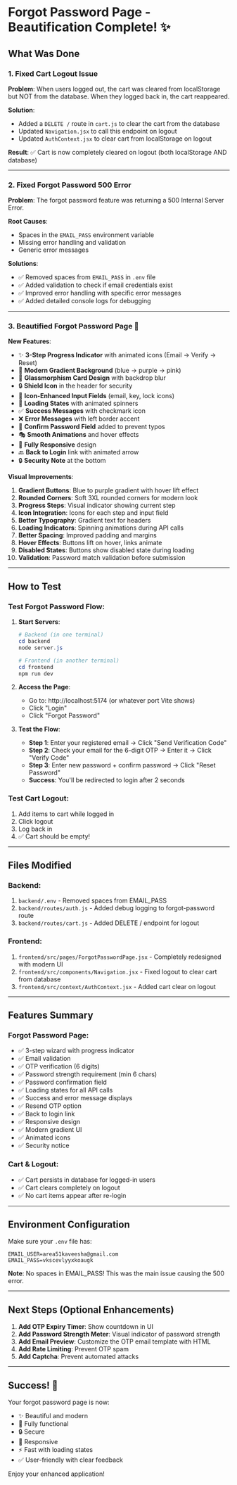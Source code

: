 # Forgot Password Page - Beautification Complete! ✨

## What Was Done

### 1. Fixed Cart Logout Issue
**Problem**: When users logged out, the cart was cleared from localStorage but NOT from the database. When they logged back in, the cart reappeared.

**Solution**:
- Added a `DELETE /` route in `cart.js` to clear the cart from the database
- Updated `Navigation.jsx` to call this endpoint on logout
- Updated `AuthContext.jsx` to clear cart from localStorage on logout

**Result**: ✅ Cart is now completely cleared on logout (both localStorage AND database)

---

### 2. Fixed Forgot Password 500 Error
**Problem**: The forgot password feature was returning a 500 Internal Server Error.

**Root Causes**:
- Spaces in the `EMAIL_PASS` environment variable
- Missing error handling and validation
- Generic error messages

**Solutions**:
- ✅ Removed spaces from `EMAIL_PASS` in `.env` file
- ✅ Added validation to check if email credentials exist
- ✅ Improved error handling with specific error messages
- ✅ Added detailed console logs for debugging

---

### 3. Beautified Forgot Password Page 🎨

**New Features**:
- ✨ **3-Step Progress Indicator** with animated icons (Email → Verify → Reset)
- 🎨 **Modern Gradient Background** (blue → purple → pink)
- 🌟 **Glassmorphism Card Design** with backdrop blur
- 🔒 **Shield Icon** in the header for security
- 📧 **Icon-Enhanced Input Fields** (email, key, lock icons)
- 🎯 **Loading States** with animated spinners
- ✅ **Success Messages** with checkmark icon
- ❌ **Error Messages** with left border accent
- 🔐 **Confirm Password Field** added to prevent typos
- 🎭 **Smooth Animations** and hover effects
- 📱 **Fully Responsive** design
- 🔙 **Back to Login** link with animated arrow
- 🔒 **Security Note** at the bottom

**Visual Improvements**:
1. **Gradient Buttons**: Blue to purple gradient with hover lift effect
2. **Rounded Corners**: Soft 3XL rounded corners for modern look
3. **Progress Steps**: Visual indicator showing current step
4. **Icon Integration**: Icons for each step and input field
5. **Better Typography**: Gradient text for headers
6. **Loading Indicators**: Spinning animations during API calls
7. **Better Spacing**: Improved padding and margins
8. **Hover Effects**: Buttons lift on hover, links animate
9. **Disabled States**: Buttons show disabled state during loading
10. **Validation**: Password match validation before submission

---

## How to Test

### Test Forgot Password Flow:

1. **Start Servers**:
   ```powershell
   # Backend (in one terminal)
   cd backend
   node server.js

   # Frontend (in another terminal)
   cd frontend
   npm run dev
   ```

2. **Access the Page**:
   - Go to: http://localhost:5174 (or whatever port Vite shows)
   - Click "Login"
   - Click "Forgot Password"

3. **Test the Flow**:
   - **Step 1**: Enter your registered email → Click "Send Verification Code"
   - **Step 2**: Check your email for the 6-digit OTP → Enter it → Click "Verify Code"
   - **Step 3**: Enter new password + confirm password → Click "Reset Password"
   - **Success**: You'll be redirected to login after 2 seconds

### Test Cart Logout:

1. Add items to cart while logged in
2. Click logout
3. Log back in
4. ✅ Cart should be empty!

---

## Files Modified

### Backend:
1. `backend/.env` - Removed spaces from EMAIL_PASS
2. `backend/routes/auth.js` - Added debug logging to forgot-password route
3. `backend/routes/cart.js` - Added DELETE / endpoint for logout

### Frontend:
1. `frontend/src/pages/ForgotPasswordPage.jsx` - Completely redesigned with modern UI
2. `frontend/src/components/Navigation.jsx` - Fixed logout to clear cart from database
3. `frontend/src/context/AuthContext.jsx` - Added cart clear on logout

---

## Features Summary

### Forgot Password Page:
- ✅ 3-step wizard with progress indicator
- ✅ Email validation
- ✅ OTP verification (6 digits)
- ✅ Password strength requirement (min 6 chars)
- ✅ Password confirmation field
- ✅ Loading states for all API calls
- ✅ Success and error message displays
- ✅ Resend OTP option
- ✅ Back to login link
- ✅ Responsive design
- ✅ Modern gradient UI
- ✅ Animated icons
- ✅ Security notice

### Cart & Logout:
- ✅ Cart persists in database for logged-in users
- ✅ Cart clears completely on logout
- ✅ No cart items appear after re-login

---

## Environment Configuration

Make sure your `.env` file has:
```env
EMAIL_USER=area51kaveesha@gmail.com
EMAIL_PASS=vkscevlyyxkoaugk
```

**Note**: No spaces in EMAIL_PASS! This was the main issue causing the 500 error.

---

## Next Steps (Optional Enhancements)

1. **Add OTP Expiry Timer**: Show countdown in UI
2. **Add Password Strength Meter**: Visual indicator of password strength
3. **Add Email Preview**: Customize the OTP email template with HTML
4. **Add Rate Limiting**: Prevent OTP spam
5. **Add Captcha**: Prevent automated attacks

---

## Success! 🎉

Your forgot password page is now:
- ✨ Beautiful and modern
- 🚀 Fully functional
- 🔒 Secure
- 📱 Responsive
- ⚡ Fast with loading states
- ✅ User-friendly with clear feedback

Enjoy your enhanced application!
